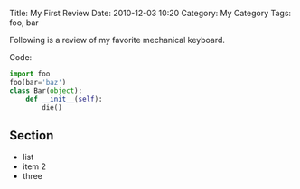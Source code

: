 Title: My First Review
Date: 2010-12-03 10:20
Category: My Category
Tags: foo, bar

Following is a review of my favorite mechanical keyboard.

Code:

```python
import foo
foo(bar='baz')
class Bar(object):
    def __init__(self):
        die()

```

## Section

- list
- item 2
- three
